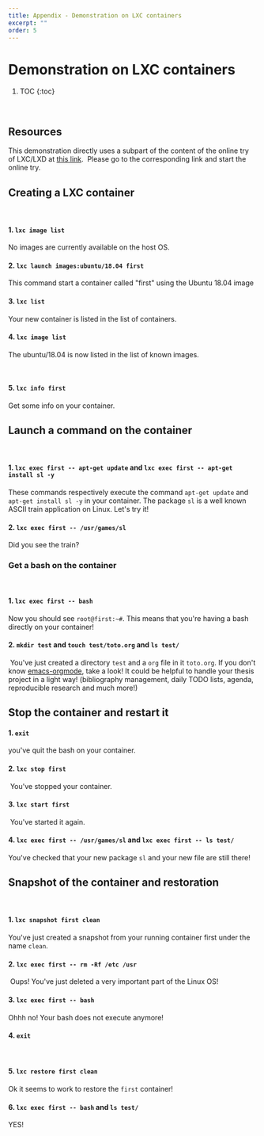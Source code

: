 ```yaml
---
title: Appendix - Demonstration on LXC containers
excerpt: ""
order: 5
---
```


# Demonstration on LXC containers

1. TOC
{:toc}

​
## Resources

This demonstration directly uses a subpart of the content of the online try of LXC/LXD at [this link](https://linuxcontainers.org/lxd/try-it/).
​
Please go to the corresponding link and start the online try.
​
## Creating a LXC container
​
#### 1. `lxc image list`

No images are currently available on the host OS.
​
#### 2. `lxc launch images:ubuntu/18.04 first`

This command start a container called "first" using the Ubuntu 18.04 image
​
#### 3. `lxc list`

Your new container is listed in the list of containers.
​
#### 4. `lxc image list`

The ubuntu/18.04 is now listed in the list of known images.

​
#### 5. `lxc info first`

Get some info on your container.
​
## Launch a command on the container
​
#### 1. `lxc exec first -- apt-get update` and `lxc exec first -- apt-get install sl -y`

These commands respectively execute the command `apt-get update` and `apt-get install sl -y` in your container. The package `sl` is a well known ASCII train application on Linux. Let's try it!
​
#### 2. `lxc exec first -- /usr/games/sl`

Did you see the train? 
​
### Get a bash on the container
​
#### 1. `lxc exec first -- bash`​

Now you should see `root@first:~#`. This means that you're having a bash directly on your container!
​
#### 2. `mkdir test` and `touch test/toto.org` and `ls test/`
​
You've just created a directory `test` and a `org` file in it `toto.org`. If you don't know [emacs-orgmode](https://orgmode.org/), take a look! It could be helpful to handle your thesis project in a light way! (bibliography management, daily TODO lists, agenda, reproducible research and much more!)
​
## Stop the container and restart it
#### 1. `exit`

you've quit the bash on your container.
​
#### 2. `lxc stop first`
​
You've stopped your container.
​
#### 3. `lxc start first`
​
You've started it again.
​
#### 4. `lxc exec first -- /usr/games/sl` and `lxc exec first -- ls test/`

You've checked that your new package `sl` and your new file are still there!
​
## Snapshot of the container and restoration
​
#### 1. `lxc snapshot first clean`

You've just created a snapshot from your running container first under the name `clean`.
​
#### 2. `lxc exec first -- rm -Rf /etc /usr`
​
Oups! You've just deleted a very important part of the Linux OS!
​
#### 3. `lxc exec first -- bash`

Ohhh no! Your bash does not execute anymore!
​
#### 4. `exit`
​
#### 5. `lxc restore first clean`

Ok it seems to work to restore the `first` container!
​
#### 6. `lxc exec first -- bash` and `ls test/`

YES!
